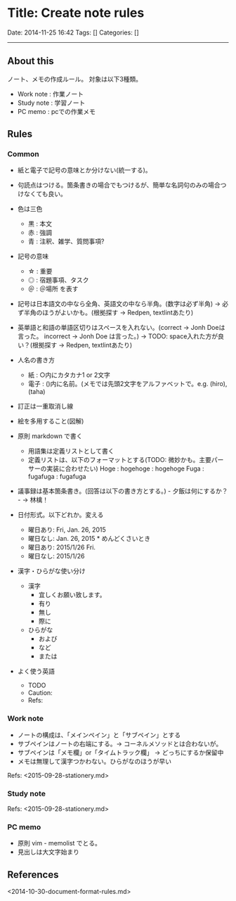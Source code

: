 # Title: Create note rules

Date: 2014-11-25 16:42
Tags: []
Categories: []

<!-- toc -->

---

## About this

ノート、メモの作成ルール。
対象は以下3種類。

- Work note : 作業ノート
- Study note : 学習ノート
- PC memo : pcでの作業メモ

## Rules

### Common

- 紙と電子で記号の意味とか分けない(統一する)。
- 句読点はつける。箇条書きの場合でもつけるが、簡単な名詞句のみの場合つけなくても良い。
- 色は三色
    - 黒 : 本文
    - 赤 : 強調
    - 青 : 注釈、雑学、質問事項?
- 記号の意味
    - ☆ : 重要
    - ◎ : 宿題事項、タスク
    - ＠ : ＠場所 を表す

- 記号は日本語文の中なら全角、英語文の中なら半角。(数字は必ず半角) -> 必ず半角のほうがよいかも。(根拠探す -> Redpen, textlintあたり)
- 英単語と和語の単語区切りはスペースを入れない。(correct -> Jonh Doeは言った。 incorrect -> Jonh Doe は言った。) -> TODO: space入れた方が良い？(根拠探す -> Redpen, textlintあたり)
- 人名の書き方
    - 紙 : ○内にカタカナ1 or 2文字
    - 電子 : ()内に名前。(メモでは先頭2文字をアルファベットで。e.g. (hiro), (taha)
- 訂正は一重取消し線
- 絵を多用すること(図解)
- 原則 markdown で書く
    - 用語集は定義リストとして書く
    - 定義リストは、以下のフォーマットとする(TODO: 微妙かも。主要パーサーの実装に合わせたい)
            Hoge
            : hogehoge
            : hogehoge
            Fuga
            : fugafuga
            : fugafuga
- 議事録は基本箇条書き。(回答は以下の書き方とする。)
        - 夕飯は何にするか？
            - -> 林檎！
- 日付形式。以下どれか。変える
    - 曜日あり: Fri, Jan. 26, 2015
    - 曜日なし: Jan. 26, 2015
    \* めんどくさいとき
    - 曜日あり: 2015/1/26 Fri.
    - 曜日なし: 2015/1/26
- 漢字・ひらがな使い分け
    - 漢字
        - 宜しくお願い致します。
        - 有り
        - 無し
        - 際に
    - ひらがな
        - および
        - など
        - または
- よく使う英語
    - TODO
    - Caution:
    - Refs:

### Work note

- ノートの構成は、「メインペイン」と「サブペイン」とする
- サブペインはノートの右端にする。-> コーネルメソッドとは合わないが。
- サブペインは「メモ欄」or「タイムトラック欄」 -> どっちにするか保留中
- メモは無理して漢字つかわない。ひらがなのほうが早い

Refs: <2015-09-28-stationery.md>

### Study note

Refs: <2015-09-28-stationery.md>

### PC memo

- 原則 vim - memolist でとる。
- 見出しは大文字始まり

## References

<2014-10-30-document-format-rules.md>

